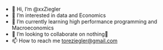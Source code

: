 - 👋 Hi, I’m @xxZiegler
- 👀 I’m interested in data and Economics 
- 🌱 I’m currently learning high performance programming and Macroeconomics
- 💞️ I’m looking to collaborate on nothing🤣
- 📫 How to reach me toreziegler@gmail.com 

<!---
xxZiegler/xxZiegler is a ✨ special ✨ repository because its `README.md` (this file) appears on your GitHub profile.
You can click the Preview link to take a look at your changes.
--->
